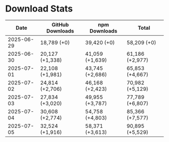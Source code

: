 # Download Stats

| Date       | GitHub Downloads | npm Downloads   | Total           |
| ---------- | ---------------- | --------------- | --------------- |
| 2025-06-29 | 18,789 (+0)      | 39,420 (+0)     | 58,209 (+0)     |
| 2025-06-30 | 20,127 (+1,338)  | 41,059 (+1,639) | 61,186 (+2,977) |
| 2025-07-01 | 22,108 (+1,981)  | 43,745 (+2,686) | 65,853 (+4,667) |
| 2025-07-02 | 24,814 (+2,706)  | 46,168 (+2,423) | 70,982 (+5,129) |
| 2025-07-03 | 27,834 (+3,020)  | 49,955 (+3,787) | 77,789 (+6,807) |
| 2025-07-04 | 30,608 (+2,774)  | 54,758 (+4,803) | 85,366 (+7,577) |
| 2025-07-05 | 32,524 (+1,916)  | 58,371 (+3,613) | 90,895 (+5,529) |
